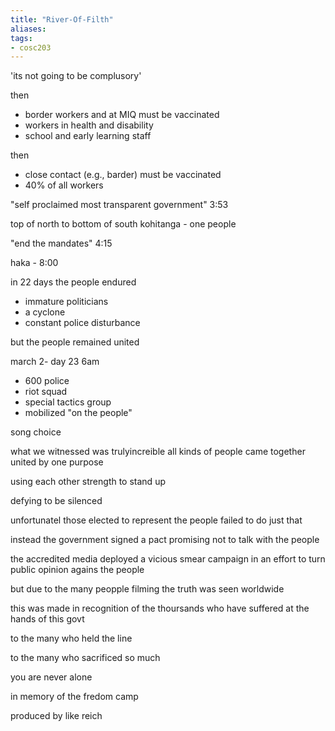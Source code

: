 ```yaml
---
title: "River-Of-Filth"
aliases: 
tags: 
- cosc203
---
```


'its not going to be complusory'

then
- border workers and at MIQ must be vaccinated
- workers in health and disability
- school and early learning staff

then
- close contact (e.g., barder) must be vaccinated
- 40% of all workers


"self proclaimed most transparent government" 3:53


top of north to bottom of south 
kohitanga - one people

"end the mandates" 4:15


haka - 8:00


in 22 days the people endured
- immature politicians
- a cyclone
- constant police disturbance

but the people remained united

march 2- day 23 6am
- 600 police
- riot squad
- special tactics group
- mobilized "on the people"


song choice


what we witnessed was trulyincreible
all kinds of people came together
united by one purpose

using each other strength to stand up

defying to be silenced

unfortunatel those elected to represent the people failed to do just that

instead the government signed a pact promising not to talk with the people

the accredited media deployed a vicious smear campaign in an effort to turn public opinion agains the people

but due to the many peopple filming the truth was seen worldwide

this was made in recognition of the thoursands who have suffered at the hands of this govt

to the many who held the line

to the many who sacrificed so much

you are never alone

in memory of the fredom camp

produced by like reich